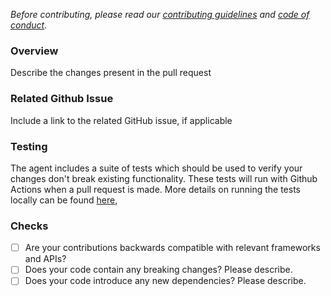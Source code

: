 _Before contributing, please read our [contributing guidelines](https://github.com/newrelic/newrelic-java-agent/blob/main/CONTRIBUTING.md) and [code of conduct](https://github.com/newrelic/.github/blob/main/CODE_OF_CONDUCT.md)._

### Overview
Describe the changes present in the pull request

### Related Github Issue
Include a link to the related GitHub issue, if applicable

### Testing
The agent includes a suite of tests which should be used to
verify your changes don't break existing functionality. These tests will run with
Github Actions when a pull request is made. More details on running the tests locally can be found
[here](https://github.com/newrelic/newrelic-java-agent/blob/main/CONTRIBUTING.md),

### Checks

- [ ] Are your contributions backwards compatible with relevant frameworks and APIs?
- [ ] Does your code contain any breaking changes? Please describe. 
- [ ] Does your code introduce any new dependencies? Please describe.
